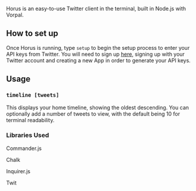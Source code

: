 Horus is an easy-to-use Twitter client in the terminal, built in Node.js with Vorpal.


## How to set up

Once Horus is running, type `setup` to begin the setup process to enter your API keys from Twitter. You will need to sign up [here](https://developer.twitter.com/en/apps),
signing up with your Twitter account and creating a new App in order to generate your API keys. 

## Usage

### `timeline [tweets]`

This displays your home timeline, showing the oldest descending. You can optionally add a number of tweets to view, with the default being 10 for terminal readability. 

### Libraries Used

Commander.js

Chalk

Inquirer.js

Twit
